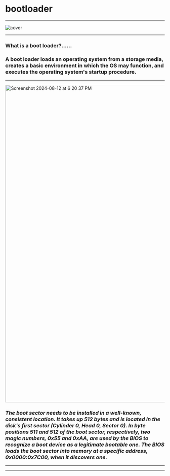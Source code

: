 # bootloader

---

![cover](https://github.com/user-attachments/assets/2c3b11f0-dbf5-4134-9506-14ab066e8297)

---
### **What is a boot loader?......**



### **A boot loader loads an operating system from a storage media, creates a basic environment in which the OS may function, and executes the operating system's startup procedure.**

---
<img width="1001" alt="Screenshot 2024-08-12 at 6 20 37 PM" src="https://github.com/user-attachments/assets/6a73716f-cd49-46b4-9d2f-a36a9ace6150">

### *The boot sector needs to be installed in a well-known, consistent location. It takes up 512 bytes and is located in the disk's first sector (Cylinder 0, Head 0, Sector 0). In byte positions 511 and 512 of the boot sector, respectively, two magic numbers, 0x55 and 0xAA, are used by the BIOS to recognize a boot device as a legitimate bootable one. The BIOS loads the boot sector into memory at a specific address, 0x0000:0x7C00, when it discovers one.*

---




---

